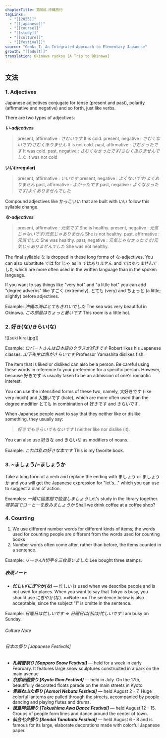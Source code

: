 ```yaml
---
chapterTitle: 第5回.沖縄旅行
tagLinks:
  - "[[2025]]"
  - "[[japanese]]"
  - "[[course]]"
  - "[[study]]"
  - "[[culture]]"
  - "[[festival]]"
source: "Genki I: An Integrated Approach to Elementary Japanese"
growth: "[[adult]]"
translation: Okinawa ryokou [A Trip to Okinawa]
---
```

## 文法

### 1. Adjectives 

Japanese adjectives conjugate for tense (present and past), polarity (affirmative and negative) and so forth, just like verbs. 

There are two types of adjectives: 

***い-adjectives***
>present, affirmative : *さむいです* It is cold.
>present, negative : *さむくないです/さむくありません* It is not cold.
>past, affirmative : *さむかったです* It was cold. 
>past, negative : *さむくなかったです/さむくありませんでした* It was not cold

**いい(irregular)**
>present, affirmative : *いいです* 
>present, negative : *よくないです/よくありません*
>past, affirmative : *よかったです*
>past, negative : *よくなかったです/よくありませんでした*

Compound adjectives like かっこいい that are built with いい follow this syllable change. 

***な-adjectives*** 
>present, affirmative : *元気です* She is healthy.
>present, negative : *元気じゃないです/元気じゃありません* She is not healthy.
>past. affirmative : *元気でした* She was healthy. 
>past, negative : *元気じゃなかったです/元気じゃありませんでした* She was not healthy.

The final syllable な is dropped in these long forms of な-adjectives. You can also substitute では for じゃ as in ではありません and ではありませんでした which are more often used in the written language than in the spoken language. 

If you want to say things like "very hot" and "a little hot" you can add "degree adverbs" like すごく (extremely), とても (very) and ちょっと (a little; slightly) before adjectives. 

Example:
	*沖縄の海はとてもきれいでした* The sea was very beautiful in Okinawa. 
	*この部屋はちょっと暑いです* This room is a little hot. 

### 2. 好き(な)/きらい(な)

![[suki kirai.jpg]]

Example: 
	*ロバートさんは日本語のクラスが好きです* Robert likes his Japanese classes. 
	*山下先生は魚がきらいです* Professor Yamashita dislikes fish. 

The item that is liked or disliked can also be a person. Be careful using these words in reference to your preference for a specific person. However, because 好きです is usually taken to be an admission of one's romantic interest. 

You can use the intensified forms of these two, namely, 大好きです (like very much) and 大嫌いです (hate), which are more often used than the degree modifier とても in combination of 好きです and きらいです.

When Japanese people want to say that they neither like or dislike something, they usually say: 
>*好きでもきらいでもないです* I neither like nor dislike (it). 

You can also use 好きな and きらいな as modifiers of nouns.

Example:
	*これは私の好きな本です* This is my favorite book. 

### 3. ~ましょう/~ましょうか

Take a long form of a verb and replace the ending with ましょう or ましょうか and you will get the Japanese expression for "let's..." which you can use to suggest a olan of action.

Examples: 
	*一緒に図書館で勉強しましょう* Let's study in the library together. 
	*喫茶店でコーヒーを飲みましょうか* Shall we drink coffee at a coffee shop?

### 4. Counting

1. We use different number words for different kinds of items; the words used for counting people are different from the words used for counting books
2. Number words often come after, rather than before, the items counted in a sentence.

Example:
	*リーさんh切手を三枚買いました* Lee bought three stamps. 

##### 表現ノート
- ***忙しい/にぎやか(な)*** — 忙しい is used when we describe people and is not used for places. When you want to say that Tokyo is busy, you should use にぎやか(な).
==Note :== The sentence below is also acceptable, since the subject "I" is omitte in the sentence. 

Example: 
	*日曜日は忙しいです* => *日曜日は(私は)忙しいです*
	I am busy on Sunday.

###### Culture Note
###### 日本の祭り [Japanese Festivals]

- ***札幌雪祭り [Sapporo Snow Festival]*** — held for a week in early February. It features large snow sculptures constructed in a park on the main avenue
- ***京都祇園祭り [Kyoto Gion Festival]*** — held in July. On the 17th, beautifully decorated floats parade on the main streets in Kyoto
- ***青森ねぶた祭り [Aomori Nebuta Festival]*** — held August 2 - 7. Huge colorful lanterns are pulled through the streets, accompanied by people dancing and playing flutes and drums. 
- ***徳島阿波踊り [Tokushima Awa Dance Festival]*** — held August 12 - 15. Groups of people form lines and dance around the center of town. 
- ***仙台七夕祭り [Sendai Tanabata Festival]*** — held August 6 - 8 and is famous for its large, elaborate decorations made with colorful Japanese paper.
